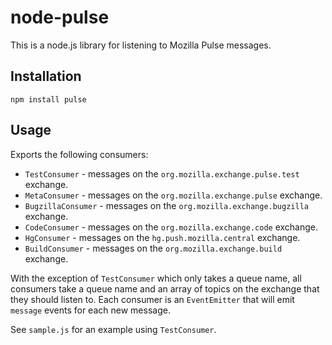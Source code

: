# node-pulse

This is a node.js library for listening to Mozilla Pulse messages.

## Installation

    npm install pulse

## Usage

Exports the following consumers:

* `TestConsumer` - messages on the `org.mozilla.exchange.pulse.test` exchange.
* `MetaConsumer` - messages on the `org.mozilla.exchange.pulse` exchange.
* `BugzillaConsumer` - messages on the `org.mozilla.exchange.bugzilla` exchange.
* `CodeConsumer` - messages on the `org.mozilla.exchange.code` exchange.
* `HgConsumer` - messages on the `hg.push.mozilla.central` exchange.
* `BuildConsumer` - messages on the `org.mozilla.exchange.build` exchange.

With the exception of `TestConsumer` which only takes a queue name, all consumers take a queue name and an array of topics on the exchange that they should listen to.  Each consumer is an `EventEmitter` that will emit `message` events for each new message.

See `sample.js` for an example using `TestConsumer`.
